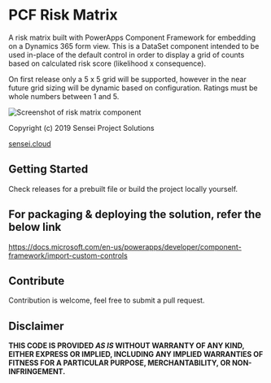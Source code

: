# PCF Risk Matrix

A risk matrix built with PowerApps Component Framework for embedding on a Dynamics 365 form view.
This is a DataSet component intended to be used in-place of the default control in order to display a grid of counts based on calculated risk score (likelihood x consequence).

On first release only a 5 x 5 grid will be supported, however in the near future grid sizing will be dynamic based on configuration.
Ratings must be whole numbers between 1 and 5.

![Screenshot of risk matrix component](https://i.imgur.com/NVdgq2n.png)

Copyright (c) 2019 Sensei Project Solutions

[sensei.cloud](https://www.senseiprojectsolutions.com.au/)

## Getting Started

Check releases for a prebuilt file or build the project locally yourself.

## For packaging & deploying the solution, refer the below link

 https://docs.microsoft.com/en-us/powerapps/developer/component-framework/import-custom-controls 
 
## Contribute

Contribution is welcome, feel free to submit a pull request.

## Disclaimer

**THIS CODE IS PROVIDED *AS IS* WITHOUT WARRANTY OF ANY KIND, EITHER EXPRESS OR IMPLIED, INCLUDING ANY IMPLIED WARRANTIES OF FITNESS FOR A PARTICULAR PURPOSE, MERCHANTABILITY, OR NON-INFRINGEMENT.**
